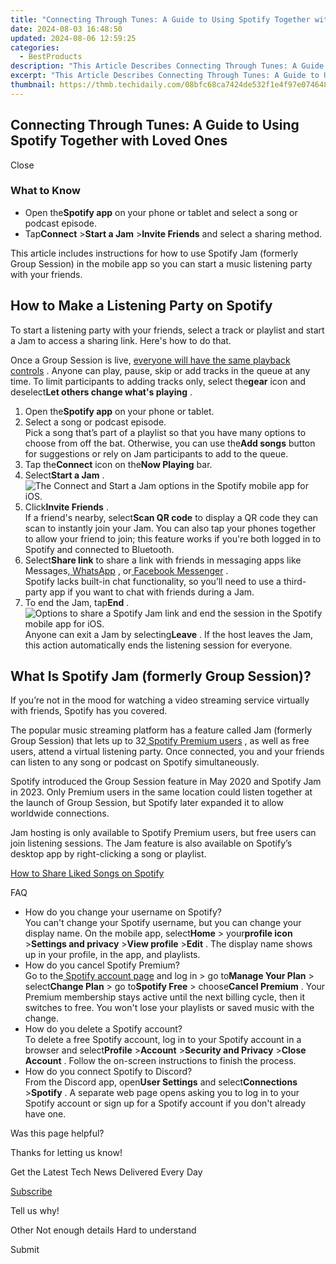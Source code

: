 ```yaml
---
title: "Connecting Through Tunes: A Guide to Using Spotify Together with Loved Ones"
date: 2024-08-03 16:48:50
updated: 2024-08-06 12:59:25
categories:
  - BestProducts
description: "This Article Describes Connecting Through Tunes: A Guide to Using Spotify Together with Loved Ones"
excerpt: "This Article Describes Connecting Through Tunes: A Guide to Using Spotify Together with Loved Ones"
thumbnail: https://thmb.techidaily.com/08bfc68ca7424de532f1e4f97e0746486dfe84c1304de3ac8c4843a110a218e6.jpg
---
```


## Connecting Through Tunes: A Guide to Using Spotify Together with Loved Ones

Close 

###  What to Know

* Open the**Spotify app** on your phone or tablet and select a song or podcast episode.
* Tap**Connect** \>**Start a Jam** \>**Invite Friends** and select a sharing method.

 This article includes instructions for how to use Spotify Jam (formerly Group Session) in the mobile app so you can start a music listening party with your friends.

##  How to Make a Listening Party on Spotify 

 To start a listening party with your friends, select a track or playlist and start a Jam to access a sharing link. Here's how to do that.

 Once a Group Session is live, [ everyone will have the same playback controls](https://www.lifewire.com/have-two-people-listen-to-spotify-at-same-time-5205195) . Anyone can play, pause, skip or add tracks in the queue at any time. To limit participants to adding tracks only, select the**gear** icon and deselect**Let others change what's playing** .

1. Open the**Spotify app** on your phone or tablet.
2. Select a song or podcast episode.  
 Pick a song that’s part of a playlist so that you have many options to choose from off the bat. Otherwise, you can use the**Add songs** button for suggestions or rely on Jam participants to add to the queue.
3. Tap the**Connect** icon on the**Now Playing** bar.
4. Select**Start a Jam** .  
![The Connect and Start a Jam options in the Spotify mobile app for iOS.](https://www.lifewire.com/thmb/hbnOaAeCSXm009M05JwDePLv4Tc=/1500x0/filters:no_upscale():max_bytes(150000):strip_icc():format(webp)/001_listen-to-spotify-with-friends-5120356-e39fc6468b2c4049bce87aaceda8d8c4.jpg)
5. Click**Invite Friends** .  
 If a friend's nearby, select**Scan QR code** to display a QR code they can scan to instantly join your Jam. You can also tap your phones together to allow your friend to join; this feature works if you're both logged in to Spotify and connected to Bluetooth.
6. Select**Share link** to share a link with friends in messaging apps like Messages,[ WhatsApp](https://www.lifewire.com/what-is-whatsapp-all-about-4781062) , or[ Facebook Messenger](https://www.lifewire.com/facebook-messenger-4103719) .  
 Spotify lacks built-in chat functionality, so you’ll need to use a third-party app if you want to chat with friends during a Jam.
7. To end the Jam, tap**End** .  
![Options to share a Spotify Jam link and end the session in the Spotify mobile app for iOS.](https://www.lifewire.com/thmb/qQBAU4mHPZC89EWOAt4-QjsDs0k=/1500x0/filters:no_upscale():max_bytes(150000):strip_icc():format(webp)/002_listen-to-spotify-with-friends-5120356-169432ba821842c4bd6d694dd0cac138.jpg)  
 Anyone can exit a Jam by selecting**Leave** . If the host leaves the Jam, this action automatically ends the listening session for everyone.

##  What Is Spotify Jam (formerly Group Session)? 

 If you’re not in the mood for watching a video streaming service virtually with friends, Spotify has you covered.

 The popular music streaming platform has a feature called Jam (formerly Group Session) that lets up to 32[ Spotify Premium users](https://www.lifewire.com/how-to-get-spotify-premium-4580347) , as well as free users, attend a virtual listening party. Once connected, you and your friends can listen to any song or podcast on Spotify simultaneously. 

 Spotify introduced the Group Session feature in May 2020 and Spotify Jam in 2023\. Only Premium users in the same location could listen together at the launch of Group Session, but Spotify later expanded it to allow worldwide connections.

 Jam hosting is only available to Spotify Premium users, but free users can join listening sessions. The Jam feature is also available on Spotify’s desktop app by right-clicking a song or playlist.

[ How to Share Liked Songs on Spotify ](https://www.lifewire.com/share-liked-songs-on-spotify-5200847) 

 FAQ

* How do you change your username on Spotify?  
 You can't change your Spotify username, but you can change your display name. On the mobile app, select**Home** \> your**profile icon** \>**Settings and privacy** \>**View profile** \>**Edit** . The display name shows up in your profile, in the app, and playlists.
* How do you cancel Spotify Premium?  
 Go to the[ Spotify account page](https://accounts.spotify.com/) and log in > go to**Manage Your Plan** \> select**Change Plan** \> go to**Spotify Free** \> choose**Cancel Premium** . Your Premium membership stays active until the next billing cycle, then it switches to free. You won't lose your playlists or saved music with the change.
* How do you delete a Spotify account?  
 To delete a free Spotify account, log in to your Spotify account in a browser and select**Profile** \>**Account** \>**Security and Privacy** \>**Close Account** . Follow the on-screen instructions to finish the process.
* How do you connect Spotify to Discord?  
 From the Discord app, open**User Settings** and select**Connections** \>**Spotify** . A separate web page opens asking you to log in to your Spotify account or sign up for a Spotify account if you don't already have one.

Was this page helpful?

Thanks for letting us know!

 Get the Latest Tech News Delivered Every Day

[ Subscribe ](https://www.lifewire.com/#) 

Tell us why!

 Other  Not enough details  Hard to understand 

 Submit 

<ins class="adsbygoogle"
     style="display:block"
     data-ad-format="autorelaxed"
     data-ad-client="ca-pub-7571918770474297"
     data-ad-slot="1223367746"></ins>



<ins class="adsbygoogle"
     style="display:block"
     data-ad-client="ca-pub-7571918770474297"
     data-ad-slot="8358498916"
     data-ad-format="auto"
     data-full-width-responsive="true"></ins>
